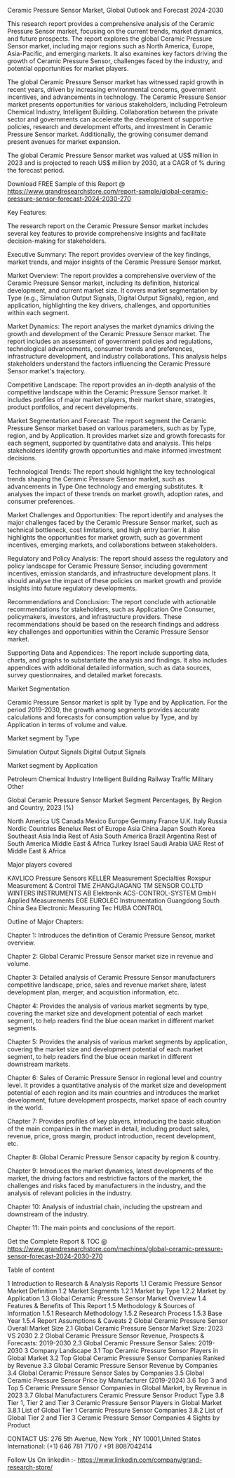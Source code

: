 Ceramic Pressure Sensor Market, Global Outlook and Forecast 2024-2030

This research report provides a comprehensive analysis of the Ceramic Pressure Sensor market, focusing on the current trends, market dynamics, and future prospects. The report explores the global Ceramic Pressure Sensor market, including major regions such as North America, Europe, Asia-Pacific, and emerging markets. It also examines key factors driving the growth of Ceramic Pressure Sensor, challenges faced by the industry, and potential opportunities for market players.

The global Ceramic Pressure Sensor market has witnessed rapid growth in recent years, driven by increasing environmental concerns, government incentives, and advancements in technology. The Ceramic Pressure Sensor market presents opportunities for various stakeholders, including Petroleum Chemical Industry, Intelligent Building. Collaboration between the private sector and governments can accelerate the development of supportive policies, research and development efforts, and investment in Ceramic Pressure Sensor market. Additionally, the growing consumer demand present avenues for market expansion.

The global Ceramic Pressure Sensor market was valued at US$ million in 2023 and is projected to reach US$ million by 2030, at a CAGR of % during the forecast period.

Download FREE Sample of this Report @ https://www.grandresearchstore.com/report-sample/global-ceramic-pressure-sensor-forecast-2024-2030-270


Key Features:

The research report on the Ceramic Pressure Sensor market includes several key features to provide comprehensive insights and facilitate decision-making for stakeholders.

Executive Summary: The report provides overview of the key findings, market trends, and major insights of the Ceramic Pressure Sensor market.

Market Overview: The report provides a comprehensive overview of the Ceramic Pressure Sensor market, including its definition, historical development, and current market size. It covers market segmentation by Type (e.g., Simulation Output Signals, Digital Output Signals), region, and application, highlighting the key drivers, challenges, and opportunities within each segment.

Market Dynamics: The report analyses the market dynamics driving the growth and development of the Ceramic Pressure Sensor market. The report includes an assessment of government policies and regulations, technological advancements, consumer trends and preferences, infrastructure development, and industry collaborations. This analysis helps stakeholders understand the factors influencing the Ceramic Pressure Sensor market's trajectory.

Competitive Landscape: The report provides an in-depth analysis of the competitive landscape within the Ceramic Pressure Sensor market. It includes profiles of major market players, their market share, strategies, product portfolios, and recent developments.

Market Segmentation and Forecast: The report segment the Ceramic Pressure Sensor market based on various parameters, such as by Type, region, and by Application. It provides market size and growth forecasts for each segment, supported by quantitative data and analysis. This helps stakeholders identify growth opportunities and make informed investment decisions.

Technological Trends: The report should highlight the key technological trends shaping the Ceramic Pressure Sensor market, such as advancements in Type One technology and emerging substitutes. It analyses the impact of these trends on market growth, adoption rates, and consumer preferences.

Market Challenges and Opportunities: The report identify and analyses the major challenges faced by the Ceramic Pressure Sensor market, such as technical bottleneck, cost limitations, and high entry barrier. It also highlights the opportunities for market growth, such as government incentives, emerging markets, and collaborations between stakeholders.

Regulatory and Policy Analysis: The report should assess the regulatory and policy landscape for Ceramic Pressure Sensor, including government incentives, emission standards, and infrastructure development plans. It should analyse the impact of these policies on market growth and provide insights into future regulatory developments.

Recommendations and Conclusion: The report conclude with actionable recommendations for stakeholders, such as Application One Consumer, policymakers, investors, and infrastructure providers. These recommendations should be based on the research findings and address key challenges and opportunities within the Ceramic Pressure Sensor market.

Supporting Data and Appendices: The report include supporting data, charts, and graphs to substantiate the analysis and findings. It also includes appendices with additional detailed information, such as data sources, survey questionnaires, and detailed market forecasts.

Market Segmentation

Ceramic Pressure Sensor market is split by Type and by Application. For the period 2019-2030, the growth among segments provides accurate calculations and forecasts for consumption value by Type, and by Application in terms of volume and value.



Market segment by Type



Simulation Output Signals
Digital Output Signals


Market segment by Application



Petroleum Chemical Industry
Intelligent Building
Railway Traffic
Military
Other


Global Ceramic Pressure Sensor Market Segment Percentages, By Region and Country, 2023 (%)



North America
US
Canada
Mexico
Europe
Germany
France
U.K.
Italy
Russia
Nordic Countries
Benelux
Rest of Europe
Asia
China
Japan
South Korea
Southeast Asia
India
Rest of Asia
South America
Brazil
Argentina
Rest of South America
Middle East & Africa
Turkey
Israel
Saudi Arabia
UAE
Rest of Middle East & Africa


Major players covered



KAVLICO Pressure Sensors
KELLER
Measurement Specialties
Roxspur Measurement & Control
TME
ZHANGJIAGANG TM SENSOR CO.LTD
WINTERS INSTRUMENTS
AB Elektronik
ACS-CONTROL-SYSTEM GmbH
Applied Measurements
EGE
EUROLEC Instrumentation
Guangdong South China Sea Electronic Measuring Tec
HUBA CONTROL


Outline of Major Chapters:

Chapter 1: Introduces the definition of Ceramic Pressure Sensor, market overview.

Chapter 2: Global Ceramic Pressure Sensor market size in revenue and volume.

Chapter 3: Detailed analysis of Ceramic Pressure Sensor manufacturers competitive landscape, price, sales and revenue market share, latest development plan, merger, and acquisition information, etc.

Chapter 4: Provides the analysis of various market segments by type, covering the market size and development potential of each market segment, to help readers find the blue ocean market in different market segments.

Chapter 5: Provides the analysis of various market segments by application, covering the market size and development potential of each market segment, to help readers find the blue ocean market in different downstream markets.

Chapter 6: Sales of Ceramic Pressure Sensor in regional level and country level. It provides a quantitative analysis of the market size and development potential of each region and its main countries and introduces the market development, future development prospects, market space of each country in the world.

Chapter 7: Provides profiles of key players, introducing the basic situation of the main companies in the market in detail, including product sales, revenue, price, gross margin, product introduction, recent development, etc.

Chapter 8: Global Ceramic Pressure Sensor capacity by region & country.

Chapter 9: Introduces the market dynamics, latest developments of the market, the driving factors and restrictive factors of the market, the challenges and risks faced by manufacturers in the industry, and the analysis of relevant policies in the industry.

Chapter 10: Analysis of industrial chain, including the upstream and downstream of the industry.

Chapter 11: The main points and conclusions of the report.

Get the Complete Report & TOC @ https://www.grandresearchstore.com/machines/global-ceramic-pressure-sensor-forecast-2024-2030-270

Table of content

1 Introduction to Research & Analysis Reports
1.1 Ceramic Pressure Sensor Market Definition
1.2 Market Segments
1.2.1 Market by Type
1.2.2 Market by Application
1.3 Global Ceramic Pressure Sensor Market Overview
1.4 Features & Benefits of This Report
1.5 Methodology & Sources of Information
1.5.1 Research Methodology
1.5.2 Research Process
1.5.3 Base Year
1.5.4 Report Assumptions & Caveats
2 Global Ceramic Pressure Sensor Overall Market Size
2.1 Global Ceramic Pressure Sensor Market Size: 2023 VS 2030
2.2 Global Ceramic Pressure Sensor Revenue, Prospects & Forecasts: 2019-2030
2.3 Global Ceramic Pressure Sensor Sales: 2019-2030
3 Company Landscape
3.1 Top Ceramic Pressure Sensor Players in Global Market
3.2 Top Global Ceramic Pressure Sensor Companies Ranked by Revenue
3.3 Global Ceramic Pressure Sensor Revenue by Companies
3.4 Global Ceramic Pressure Sensor Sales by Companies
3.5 Global Ceramic Pressure Sensor Price by Manufacturer (2019-2024)
3.6 Top 3 and Top 5 Ceramic Pressure Sensor Companies in Global Market, by Revenue in 2023
3.7 Global Manufacturers Ceramic Pressure Sensor Product Type
3.8 Tier 1, Tier 2 and Tier 3 Ceramic Pressure Sensor Players in Global Market
3.8.1 List of Global Tier 1 Ceramic Pressure Sensor Companies
3.8.2 List of Global Tier 2 and Tier 3 Ceramic Pressure Sensor Companies
4 Sights by Product

CONTACT US:
276 5th Avenue, New York , NY 10001,United States
International: (+1) 646 781 7170 / +91 8087042414

Follow Us On linkedin :- https://www.linkedin.com/company/grand-research-store/
 
